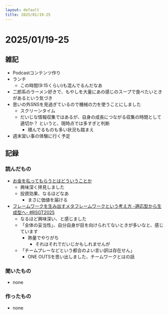 ```yaml
---
layout: default
title: 2025/01/19-25
---
```


# 2025/01/19-25

## 雑記

* Podcastコンテンツ作り
* ランチ
    * この時間(9:15くらい)も混んでるんだなあ
* 二郎系のラーメン好きで、もやしを大量にあの感じのスープで食べたいときがあるという気づき
* 思いの外SNSを見過ぎているので機械の力を使うことにしました
    * スクリーンタイム
    * だいじな情報収集ではあるが、自身の成長につながる収集の時間として適切か？ というと、現時点では多すぎと判断
        * 積んでるものも多い状況も踏まえ
* 週末習い事の体験に行く予定


## 記録

### 読んだもの

* [お金を払ってもらうとはどういうことか](https://note.com/shiori440/n/nb230c6e6ad9b)
    * 興味深く拝見しました
    * 投資効果、なるほどなあ
        * まさに価値を届ける
* [フレームワークを生み出すメタフレームワークという考え方 -適応型から生成型へ- #RSGT2025](https://speakerdeck.com/kyonmm/from-adaptive-to-generative)
    * なるほど興味深い、と感じました
    * 「全体の妥当性」、自分自身が目を向けられてないときが多いなと、感じています
        * 熱量でやりがち
            * それはそれでだいじかもしれませんが
    * 「チームプレーなどという都合のよい言い訳は存在せん」
        * ONE OUTSを思い出しました、チームワークとはの話


### 聞いたもの

* none

### 作ったもの

* none

